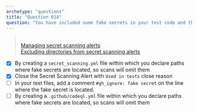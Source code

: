 ```yaml
---
archetype: "questions"
title: "Question 014"
question: "You have included some fake secrets in your test code and they have been picked up by GitHub's secret scanning. What can you do to tell GitHub that these are fake secrets used in tests and can be ignored by secret scanning? (Choose two.)"
---
```



> <br/> [Managing secret scanning alerts](https://docs.github.com/en/code-security/secret-scanning/managing-alerts-from-secret-scanning#managing-secret-scanning-alerts) 
> <br/> [Excluding directories from secret scanning alerts](https://docs.github.com/en/code-security/secret-scanning/configuring-secret-scanning-for-your-repositories#excluding-directories-from-secret-scanning-alerts-for-users)
- [x] By creating a `secret_scanning.yml` file within which you declare paths where fake secrets are located, so scans will omit them
- [x] Close the Secret Scanning Alert with `Used in tests` close reason
- [ ] In your test files, add a comment `#gh_ignore: fake secret` on the line where the fake secret is located.
- [ ] By creating a `.github/codeql.yml` file within which you declare paths where fake secrets are located, so scans will omit them
